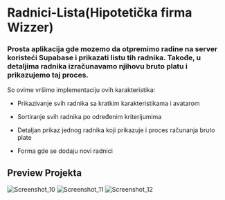 # Radnici-Lista(Hipotetička firma Wizzer)

### Prosta aplikacija gde mozemo da otpremimo radine na server koristeći Supabase i prikazati listu tih radnika. Takođe, u detaljima radnika izračunavamo njihovu bruto platu i prikazujemo taj proces.

So ovime vršimo implementaciju ovih karakteristika:

* Prikazivanje svih radnika sa kratkim karakteristikama i avatarom

* Sortiranje svih radnika po određenim kriterijumima

* Detaljan prikaz jednog radnika koji prikazuje i proces računanja bruto plate 

* Forma gde se dodaju novi radnici

## Preview Projekta



![Screenshot_10](https://github.com/MatijaNikolic345/Radnici-Lista/assets/139424786/c29d63ee-3120-4ab6-b42d-18323c81da63)
![Screenshot_11](https://github.com/MatijaNikolic345/Radnici-Lista/assets/139424786/7eceb9b6-04d5-43b6-b141-f59958548d28)
![Screenshot_12](https://github.com/MatijaNikolic345/Radnici-Lista/assets/139424786/0422b262-e069-4d26-92ad-7b6b5fe523a5)
